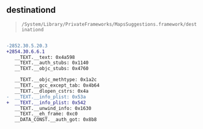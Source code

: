 ## destinationd

> `/System/Library/PrivateFrameworks/MapsSuggestions.framework/destinationd`

```diff

-2852.30.5.20.3
+2854.30.6.6.1
   __TEXT.__text: 0x4a598
   __TEXT.__auth_stubs: 0x1140
   __TEXT.__objc_stubs: 0x4760

   __TEXT.__objc_methtype: 0x1a2c
   __TEXT.__gcc_except_tab: 0x4b64
   __TEXT.__dlopen_cstrs: 0x4a
-  __TEXT.__info_plist: 0x53a
+  __TEXT.__info_plist: 0x542
   __TEXT.__unwind_info: 0x1630
   __TEXT.__eh_frame: 0xc0
   __DATA_CONST.__auth_got: 0x8b8

```
